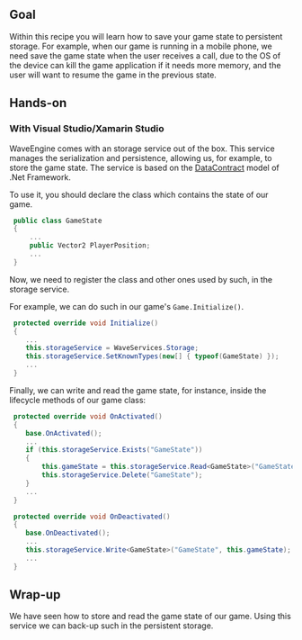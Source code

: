 ## Goal

Within this recipe you will learn how to save your game state to persistent storage. For example, when our game is running in a mobile phone, we need save the game state when the user receives a call, due to the OS of the device can kill the game application if it needs more memory, and the user will want to resume the game in the previous state.

## Hands-on

### With Visual Studio/Xamarin Studio

WaveEngine comes with an storage service out of the box. This service manages the serialization and persistence, allowing us, for example, to store the game state. The service is based on the [DataContract](https://msdn.microsoft.com/es-es/library/system.runtime.serialization.datacontractserializer(v=vs.110).aspx) model of .Net Framework.

To use it, you should declare the class which contains the state of our game.

```C#
 public class GameState
 {
     ...
     public Vector2 PlayerPosition;
     ...
 }
```

Now, we need to register the class and other ones used by such, in the storage service.

For example, we can do such in our game's `Game.Initialize()`.

```C#
 protected override void Initialize()
 {
    ...
    this.storageService = WaveServices.Storage;
    this.storageService.SetKnownTypes(new[] { typeof(GameState) });
	...
 }
```

Finally, we can write and read the game state, for instance, inside the lifecycle methods of our game class:

```C#
 protected override void OnActivated()
 {
    base.OnActivated();
    ...
    if (this.storageService.Exists("GameState"))
    {
        this.gameState = this.storageService.Read<GameState>("GameState");
        this.storageService.Delete("GameState");
    }
	...
 }
```
```C#
 protected override void OnDeactivated()
 {
    base.OnDeactivated();
    ...
    this.storageService.Write<GameState>("GameState", this.gameState);
	...
 }
```

## Wrap-up

We have seen how to store and read the game state of our game. Using this service we can back-up such in the persistent storage.